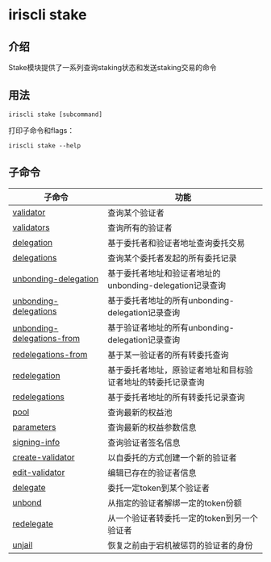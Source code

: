 # iriscli stake

## 介绍

Stake模块提供了一系列查询staking状态和发送staking交易的命令

## 用法

```
iriscli stake [subcommand]
```

打印子命令和flags：
```
iriscli stake --help
```

## 子命令

| 子命令                                                          | 功能                                                          |
| ------------------------------------------------------------- | --------------------------------------------------------------|
| [validator](validator.md)                                     | 查询某个验证者 |
| [validators](validators.md)                                   | 查询所有的验证者 |
| [delegation](delegation.md)                                   | 基于委托者和验证者地址查询委托交易 |
| [delegations](delegations.md)                                 | 查询某个委托者发起的所有委托记录 |
| [unbonding-delegation](unbonding-delegation.md)               | 基于委托者地址和验证者地址的unbonding-delegation记录查询 |
| [unbonding-delegations](unbonding-delegations.md)             | 基于委托者地址的所有unbonding-delegation记录查询 |
| [unbonding-delegations-from](unbonding-delegations-from.md)   | 基于验证者地址的所有unbonding-delegation记录查询|
| [redelegations-from](redelegations-from.md)                   | 基于某一验证者的所有转委托查询  |
| [redelegation](redelegation.md)                               | 基于委托者地址，原验证者地址和目标验证者地址的转委托记录查询 |
| [redelegations](redelegations.md)                             | 基于委托者地址的所有转委托记录查询 |
| [pool](pool.md)                                               | 查询最新的权益池 |
| [parameters](parameters.md)                                   | 查询最新的权益参数信息 |
| [signing-info](signing-info.md)                               | 查询验证者签名信息 |
| [create-validator](create-validator.md)                       | 以自委托的方式创建一个新的验证者 |
| [edit-validator](edit-validator.md)                           | 编辑已存在的验证者信息 |
| [delegate](delegate.md)                                       | 委托一定token到某个验证者 |
| [unbond](unbond.md)                                           | 从指定的验证者解绑一定的token份额 |
| [redelegate](redelegate.md)                                   | 从一个验证者转委托一定的token到另一个验证者 |
| [unjail](unjail.md)                                           | 恢复之前由于宕机被惩罚的验证者的身份 |

